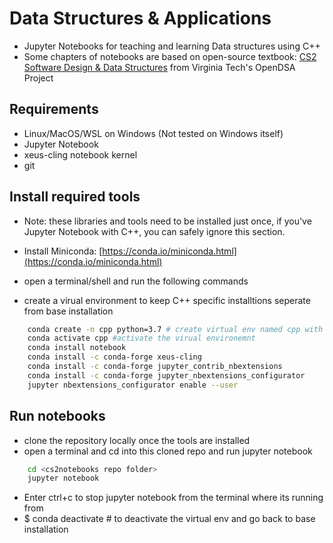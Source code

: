 # Data Structures & Applications
- Jupyter Notebooks for teaching and learning Data structures using C++
- Some chapters of notebooks are based on open-source textbook: [CS2 Software Design & Data Structures](https://opendsa-server.cs.vt.edu/ODSA/Books/CS2/html/IntroDSA.html) from Virginia Tech's OpenDSA Project


## Requirements
- Linux/MacOS/WSL on Windows (Not tested on Windows itself)
- Jupyter Notebook
- xeus-cling notebook kernel
- git

## Install required tools
- Note: these libraries and tools need to be installed just once, if you've Jupyter Notebook with C++, you can safely ignore this section.

- Install Miniconda: [https://conda.io/miniconda.html](https://conda.io/miniconda.html)
- open a terminal/shell and run the following commands
- create a virual environment to keep C++ specific installtions seperate from base installation

```bash
    conda create -n cpp python=3.7 # create virtual env named cpp with Python3.7 support
    conda activate cpp #activate the virual environemnt
    conda install notebook
    conda install -c conda-forge xeus-cling
    conda install -c conda-forge jupyter_contrib_nbextensions
    conda install -c conda-forge jupyter_nbextensions_configurator
    jupyter nbextensions_configurator enable --user
```

## Run notebooks
- clone the repository locally once the tools are installed
- open a terminal and cd into this cloned repo and run jupyter notebook

```bash
    cd <cs2notebooks repo folder>
    jupyter notebook
```

- Enter ctrl+c to stop jupyter notebook from the terminal where its running from
- $ conda deactivate # to deactivate the virtual env and go back to base installation
